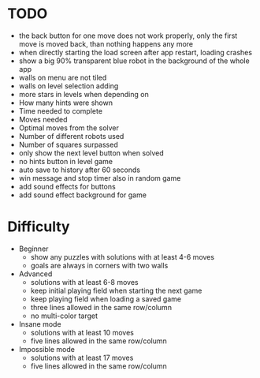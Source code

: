 # TODO
- the back button for one move does not work properly, only the first move is moved back, than nothing happens any more
- when directly starting the load screen after app restart, loading crashes
- show a big 90% transparent blue robot in the background of the whole app
- walls on menu are not tiled 
- walls on level selection adding
- more stars in levels when depending on
 - How many hints were shown
 - Time needed to complete
 - Moves needed
 - Optimal moves from the solver
 - Number of different robots used
 - Number of squares surpassed
- only show the next level button when solved
- no hints button in level game
- auto save to history after 60 seconds
- win message and stop timer also in random game
- add sound effects for buttons
- add sound effect background for game
# Difficulty
- Beginner
  - show any puzzles with solutions with at least 4-6 moves
  - goals are always in corners with two walls
- Advanced
  - solutions with at least 6-8 moves
  - keep initial playing field when starting the next game
  - keep playing field when loading a saved game
  - three lines allowed in the same row/column
  - no multi-color target
- Insane mode
  - solutions with at least 10 moves
  - five lines allowed in the same row/column
- Impossible mode
  - solutions with at least 17 moves
  - five lines allowed in the same row/column

